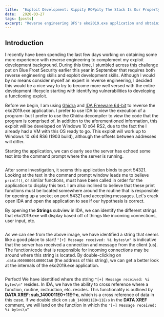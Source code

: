 ```yaml
---
title:  "Exploit Development: Rippity ROPpity The Stack Is Our Property - Blue Frost Security eko2019.exe Full ASLR and DEP Bypass on Windows 10 x64"
date:   2020-03-27
tags: [posts]
excerpt: "Reverse engineering BFS's eko2019.exe application and obtaining an ASLR bypass via an arbitrary read primitive."
---
```

Introduction
---
I recently have been spending the last few days working on obtaining some more experience with reverse engineering to complement my exploit development background. During this time, I stumbled across [this](https://labs.bluefrostsecurity.de/blog/2019/09/07/bfs-ekoparty-2019-exploitation-challenge/) challenge put on Blue Frost Security earlier this year in September that requires both reverse engineering skills and exploit development skills. Although I would by no means consider myself an expert in reverse engineering, I decided this would be a nice way to try to become more well versed with the entire development lifecycle starting with identifying vulnerabilities to developing a functioning exploit.

Before we begin, I am using [Ghidra](https://ghidra-sre.org/) and [IDA Freeware 64-bit](https://www.hex-rays.com/products/ida/support/download_freeware/) to reverse the eko2019.exe application. I prefer to use IDA to view the execution of a program- but I prefer to use the Ghidra decompiler to view the code that the program is comprised of. In addition to the aforementioned information, this exploit will be developed on Windows 10 x64 RS2, due to the fact the I already had a VM with this OS ready to go. This exploit will work up to Windows 10 x64 RS6 (1903 build), although the offsets between addresses will differ.

Starting the application, we can clearly see the server has echoed some text into the command prompt where the server is running. 

<img src="{{ site.url }}{{ site.baseurl }}/images/BFS_1.png" alt="">

After some investigation, it seems this application binds to port 54321. Looking at the text in the command prompt window leads me to believe `printf()`, or similar functions, must have been called in order for the application to display this text. I am also inclined to believe that these print functions must be located somewhere around the routine that is responsible for opening up a socket on port 54321 and accepting messages. Let's crack open IDA and open the application to see if our hypothesis is correct.

By opening the __Strings__ subview in IDA, we can identify the different strings that eko2019.exe will display based off of things like incoming connections, user input, etc.

<img src="{{ site.url }}{{ site.baseurl }}/images/BFS_2a.png" alt="">

As we can see from the above image, we have identified a string that seems like a good place to start! `"[+] Message received: %i bytes\n"` is indicative that the server has received a connection and message from the client (us). The function/code that is responsible for incoming connections may be around where this string is located. By double-clicking on `.data:000000014000C1A0` (the address of this string), we can get a better look at the internals of the eko2019.exe application.

<img src="{{ site.url }}{{ site.baseurl }}/images/BFS_3a.png" alt="">

Perfect! We have identified where the string `"[+] Message received: %i bytes\n"` resides. In IDA, we have the ability to cross reference where a function, routine, instruction, etc. resides. This functionality is outlined by __DATA XREF: sub_1400011E0+11E↑o__, which is a cross reference of data in this case. If we double click on `sub_1400011E0+11E↑o` in the __DATA XREF__ comment, we will land on the function in which the `"[+] Message received: %i bytes\n"`
